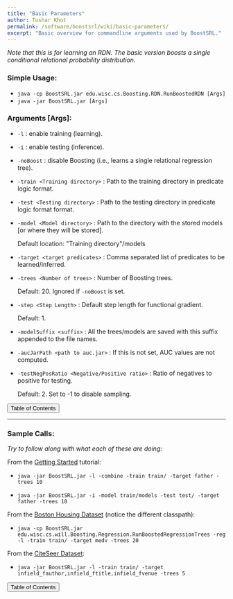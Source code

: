 ```yaml
---
title: "Basic Parameters"
author: Tushar Khot
permalink: /software/boostsrl/wiki/basic-parameters/
excerpt: "Basic overview for commandline arguments used by BoostSRL."
---
```


*Note that this is for learning an RDN. The basic version boosts a single conditional relational probability distribution.*

### Simple Usage:

* `java -cp BoostSRL.jar edu.wisc.cs.Boosting.RDN.RunBoostedRDN [Args]`
* `java -jar BoostSRL.jar [Args]`

### Arguments [Args]:

* `-l` : enable training (learning).
* `-i` : enable testing (inference).
* `-noBoost` : disable Boosting (i.e., learns a single relational regression tree).
* `-train <Training directory>` : Path to the training directory in predicate logic format.
* `-test <Testing directory>` : Path to the testing directory in predicate logic format format.
* `-model <Model directory>` : Path to the directory with the stored models [or where they will be stored].

  Default location: "Training directory"/models

* `-target <target predicates>` : Comma separated list of predicates to be learned/inferred.
* `-trees <Number of trees>` : Number of Boosting trees.

  Default: 20. Ignored if `-noBoost` is set.

* `-step <Step Length>` : Default step length for functional gradient.

  Default: 1.

* `-modelSuffix <suffix>` : All the trees/models are saved with this suffix appended to the file names.
* `-aucJarPath <path to auc.jar>` : If this is not set, AUC values are not computed.
* `-testNegPosRatio <Negative/Positive ratio>` : Ratio of negatives to positive for testing.

  Default: 2. Set to -1 to disable sampling.  

<button class="btn btn--primary btn--large" onclick="topOfPage()">Table of Contents</button>

---

### Sample Calls:

*Try to follow along with what each of these are doing:*

From the [Getting Started](../getting-started/) tutorial:

* `java -jar BoostSRL.jar -l -combine -train train/ -target father -trees 10`

* `java -jar BoostSRL.jar -i -model train/models -test test/ -target father -trees 10`

From the [Boston Housing Dataset](/datasets/boston-housing/) (notice the different classpath):

* `java -cp BoostSRL.jar edu.wisc.cs.will.Boosting.Regression.RunBoostedRegressionTrees -reg -l -train train/ -target medv -trees 20`

From the [CiteSeer Dataset](/datasets/citeseer/):

* `java -jar BoostSRL.jar -l -train train/ -target infield_fauthor,infield_ftitle,infield_fvenue -trees 5`

<button class="btn btn--primary btn--large" onclick="topOfPage()">Table of Contents</button>

<script>
function topOfPage() {
    $('html, body').animate({ scrollTop: 0 }, 'fast');
}
</script>
